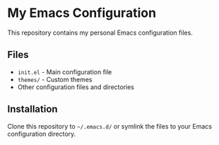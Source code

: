 # My Emacs Configuration

This repository contains my personal Emacs configuration files.

## Files
- `init.el` - Main configuration file
- `themes/` - Custom themes
- Other configuration files and directories

## Installation
Clone this repository to `~/.emacs.d/` or symlink the files to your Emacs configuration directory.
